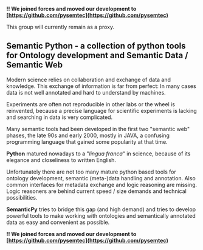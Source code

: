 
**!! We joined forces and moved our development to [https://github.com/pysemtec](https://github.com/pysemtec)**

This group will currently remain as a proxy.


## **Semantic Python** - a collection of python tools for **Ontology development** and **Semantic Data** / **Semantic Web**

Modern science relies on collaboration and exchange of data and knowledge.
This exchange of information is far from perfect: In many cases data is not well annotated and hard to understand by machines.

Experiments are often not reproducible in other labs or the wheel is reinvented, because a precise language for scientific experiments is lacking 
and searching in data is very complicated.

Many semantic tools had been developed in the first two "semantic web" phases, the late 90s and early 2000, mostly in JAVA, a confusing programming language that gained some popularity at that time.

**Python** matured nowadays to a "*lingua franca*" in science, because of its elegance and closeliness to written English.

Unfortunately there are not too many mature python based tools for ontology development, semantic (meta-)data handling and annotation.
Also common interfaces for metadata exchange and logic reasoning are missing.
Logic reasoners are behind current speed / size demands and technical possibilities.

**SemanticPy** tries to bridge this gap (and high demand) and tries to develop powerful tools to make working with ontologies and semantically annotated data as easy and convenient as possible. 


**!! We joined forces and moved our development to [https://github.com/pysemtec](https://github.com/pysemtec)**


<!--

**Here are some ideas to get you started:**

🙋‍♀️ A short introduction - what is your organization all about?
🌈 Contribution guidelines - how can the community get involved?
👩‍💻 Useful resources - where can the community find your docs? Is there anything else the community should know?
🍿 Fun facts - what does your team eat for breakfast?
🧙 Remember, you can do mighty things with the power of [Markdown](https://docs.github.com/github/writing-on-github/getting-started-with-writing-and-formatting-on-github/basic-writing-and-formatting-syntax)
-->
